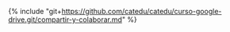 {% include "git+https://github.com/catedu/catedu/curso-google-drive.git/compartir-y-colaborar.md" %} 



